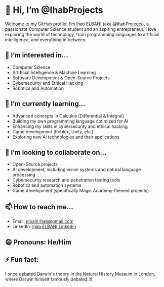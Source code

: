 # 👋 Hi, I’m @IhabProjects

Welcome to my GitHub profile! I'm Ihab ELBANI (aka @IhabProjects), a passionate Computer Science student and an aspiring entrepreneur. I love exploring the world of technology, from programming languages to artificial intelligence, and everything in between. 

## 👀 I’m interested in...
- Computer Science
- Artificial Intelligence & Machine Learning
- Software Development & Open-Source Projects
- Cybersecurity and Ethical Hacking
- Robotics and Automation

## 🌱 I’m currently learning...
- Advanced concepts in Calculus (Differential & Integral)
- Building my own programming language optimized for AI
- Enhancing my skills in cybersecurity and ethical hacking
- Game development (Roblox, Unity, etc.)
- Exploring new AI technologies and their applications

## 💞️ I’m looking to collaborate on...
- Open-Source projects
- AI development, including vision systems and natural language processing
- Cybersecurity research and penetration testing tools
- Robotics and automation systems
- Game development (specifically Magic Academy-themed projects)

## 📫 How to reach me...
- Email: elbani.ihab@gmail.com
- LinkedIn: [Ihab ELBANI LinkedIn](https://www.linkedin.com/in/ihabelbani)

## 😄 Pronouns: He/Him

## ⚡ Fun fact: 
I once debated Darwin's theory in the Natural History Museum in London, where Darwin himself famously debated it!

<!---
IhabProjects/IhabProjects is a ✨ special ✨ repository because its `README.md` (this file) appears on your GitHub profile.
You can click the Preview link to take a look at your changes.
--->
